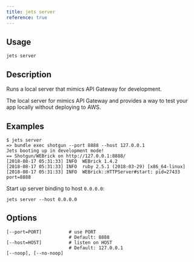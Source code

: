 ```yaml
---
title: jets server
reference: true
---
```


## Usage

    jets server

## Description

Runs a local server that mimics API Gateway for development.

The local server for mimics API Gateway and provides a way to test your app locally without deploying to AWS.

## Examples

    $ jets server
    => bundle exec shotgun --port 8888 --host 127.0.0.1
    Jets booting up in development mode!
    == Shotgun/WEBrick on http://127.0.0.1:8888/
    [2018-08-17 05:31:33] INFO  WEBrick 1.4.2
    [2018-08-17 05:31:33] INFO  ruby 2.5.1 (2018-03-29) [x86_64-linux]
    [2018-08-17 05:31:33] INFO  WEBrick::HTTPServer#start: pid=27433 port=8888

Start up server binding to host `0.0.0.0`:

    jets server --host 0.0.0.0

## Options

```
[--port=PORT]          # use PORT
                       # Default: 8888
[--host=HOST]          # listen on HOST
                       # Default: 127.0.0.1
[--noop], [--no-noop]  
```

